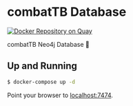 # combatTB Database

[![Docker Repository on Quay](https://quay.io/repository/thoba/neo4j/status "Docker Repository on Quay")](https://quay.io/repository/thoba/neo4j)

combatTB Neo4j Database :whale:
## Up and Running

```sh
$ docker-compose up -d
```

Point your browser to [localhost:7474](http://0.0.0.0:7474).